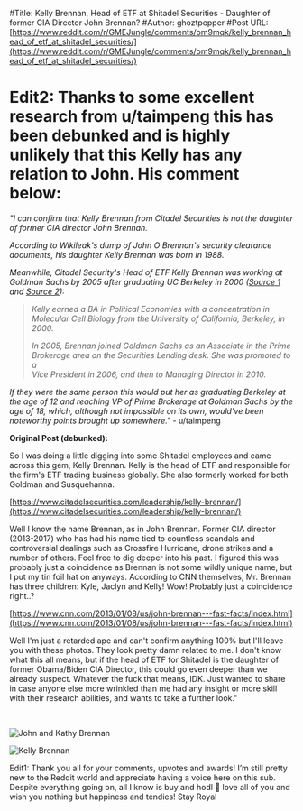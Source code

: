 #Title: Kelly Brennan, Head of ETF at Shitadel Securities - Daughter of former CIA Director John Brennan?
#Author: ghoztpepper
#Post URL: [https://www.reddit.com/r/GMEJungle/comments/om9mqk/kelly_brennan_head_of_etf_at_shitadel_securities/](https://www.reddit.com/r/GMEJungle/comments/om9mqk/kelly_brennan_head_of_etf_at_shitadel_securities/)


# Edit2: Thanks to some excellent research from u/taimpeng this has been debunked and is highly unlikely that this Kelly has any relation to John. His comment below:

*"I can confirm that Kelly Brennan from Citadel Securities is not the daughter of former CIA director John Brennan.*

*According to Wikileak's dump of John O Brennan's security clearance documents, his daughter Kelly Brennan was born in 1988.*

*Meanwhile, Citadel Security's Head of ETF Kelly Brennan was working at Goldman Sachs by 2005 after graduating UC Berkeley in 2000 (*[*Source 1*](https://fistulafoundation.org/team/kelly-brennan/) *and* [*Source 2*](https://theglasshammer.com/2013/10/voice-of-experience-kelly-brennan-managing-director-securities-division-goldman-sachs/)*):*

>*Kelly earned a BA in Political Economies with a concentration in Molecular Cell Biology from the University of California, Berkeley, in 2000.*  
>  
>*In 2005, Brennan joined Goldman Sachs as an Associate in the Prime*  
*Brokerage area on the Securities Lending desk. She was promoted to a*  
*Vice President in 2006, and then to Managing Director in 2010.*

*If they were the same person this would put her as graduating Berkeley at the age of 12 and reaching VP of Prime Brokerage at Goldman Sachs by the age of 18, which, although not impossible on its own, would've been noteworthy points brought up somewhere." -* u/taimpeng

**Original Post (debunked):**

So I was doing a little digging into some Shitadel employees and came across this gem, Kelly Brennan. Kelly is the head of ETF and responsible for the firm's ETF trading business globally. She also formerly worked for both Goldman and Susquehanna.

[https://www.citadelsecurities.com/leadership/kelly-brennan/](https://www.citadelsecurities.com/leadership/kelly-brennan/)

Well I know the name Brennan, as in John Brennan. Former CIA director (2013-2017) who has had his name tied to countless scandals and controversial dealings such as Crossfire Hurricane, drone strikes and a number of others. Feel free to dig deeper into his past. I figured this was probably just a coincidence as Brennan is not some wildly unique name, but I put my tin foil hat on anyways. According to CNN themselves, Mr. Brennan has three children: Kyle, Jaclyn and Kelly! Wow! Probably just a coincidence right..?

[https://www.cnn.com/2013/01/08/us/john-brennan---fast-facts/index.html](https://www.cnn.com/2013/01/08/us/john-brennan---fast-facts/index.html)

Well I'm just a retarded ape and can't confirm anything 100% but I'll leave you with these photos. They look pretty damn related to me. I don't know what this all means, but if the head of ETF for Shitadel is the daughter of former Obama/Biden CIA Director, this could go even deeper than we already suspect.  Whatever the fuck that means, IDK. Just wanted to share in case anyone else more wrinkled than me had any insight or more skill with their research abilities, and wants to take a further look."

&#x200B;

![John and Kathy Brennan](https://preview.redd.it/y4yg7rw2etb71.png?width=550&format=png&auto=webp&s=5ded212c57629aaa7942ff056a7ce6c0695b1465)

![Kelly Brennan](https://preview.redd.it/m510t3x3etb71.png?width=500&format=png&auto=webp&s=b87eabd947755e75c3776d9194596a6aa96d1a7d)

Edit1: Thank you all for your comments, upvotes and awards! I’m still pretty new to the Reddit world and appreciate having a voice here on this sub. Despite everything going on, all I know is buy and hodl 💎 love all of you and wish you nothing but happiness and tendies! Stay Royal